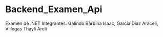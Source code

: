# Backend_Examen_Api
Examen de .NET Integrantes: Galindo Barbina Isaac, Garcia Diaz Araceli, Villegas Thayli Areli
